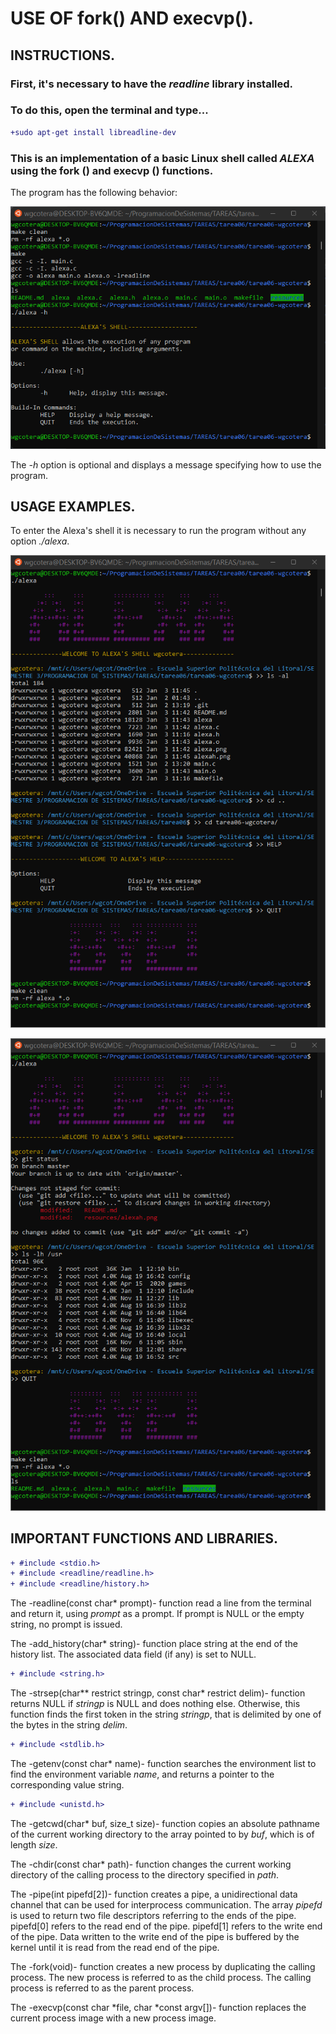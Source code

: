 # USE OF fork() AND execvp().

## INSTRUCTIONS.

### First, it's necessary to have the *readline* library installed.
### To do this, open the terminal and type...

``` diff
+sudo apt-get install libreadline-dev
```

### This is an implementation of a basic Linux shell called *ALEXA* using the fork () and execvp () functions. 

The program has the following behavior:

![Option help [-h]](resources/alexah.png)

The *-h* option is optional and displays a message specifying how to use the program. 

## USAGE EXAMPLES. 

To enter the Alexa's shell it is necessary to run the program without any option *./alexa*. 

![ALEXA Example1](resources/alexa.png)

![ALEXA Example2](resources/alexa2.png)

## IMPORTANT FUNCTIONS AND LIBRARIES.

``` diff
+ #include <stdio.h>
+ #include <readline/readline.h>
+ #include <readline/history.h>
```

The -readline(const char* prompt)- function read a line from the terminal and return it, using *prompt* as a prompt.  If prompt is NULL or the empty string, no prompt is issued.

The -add_history(char* string)- function place string at the end of the history list. The associated data field (if any) is set to NULL.


``` diff
+ #include <string.h>
``` 

The -strsep(char** restrict stringp, const char* restrict delim)- function returns NULL if *stringp* is NULL and does nothing else.  Otherwise, this function finds the first token in the string *stringp*, that is delimited by one of the bytes in the string *delim*.


``` diff
+ #include <stdlib.h>
```

The -getenv(const char* name)- function searches the environment list to find the environment variable *name*, and returns a pointer to the corresponding value string.


``` diff
+ #include <unistd.h>
``` 

The -getcwd(char* buf, size_t size)- function copies an absolute pathname of the current working directory to the array pointed to by *buf*, which is of length *size*.


The -chdir(const char* path)- function changes the current working directory of the calling process to the directory specified in *path*.


The -pipe(int pipefd[2])- function creates a pipe, a unidirectional data channel that can be used for interprocess communication.  The array *pipefd* is used to return two file descriptors referring to the ends of the pipe. pipefd[0] refers to the read end of the pipe. pipefd[1] refers to the write end of the pipe.  Data written to the write end of the pipe is buffered by the kernel until it is read from the read end of the pipe.


The -fork(void)- function creates a new process by duplicating the calling process. The new process is referred to as the child process.  The calling process is referred to as the parent process.


The -execvp(const char *file, char *const argv[])- function replaces the current process image with a new process image.